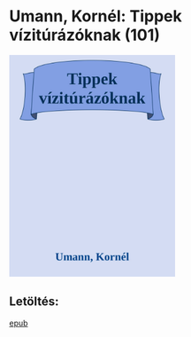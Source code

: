 # <a name="id_656">Umann, Kornél: Tippek vízitúrázóknak (101)</a>
<img src="https://github.com/BercziSandor/calibre_lib/raw/main/Umann%2C%20Kornel/Tippek%20viziturazoknak%20%28656%29/cover.jpg" alt="cover" width="300"/>

## Letöltés:
[epub](https://github.com/BercziSandor/calibre_lib/raw/main/Umann%2C%20Kornel/Tippek%20viziturazoknak%20%28656%29/Tippek%20viziturazoknak%20-%20Umann%2C%20Kornel.epub)

